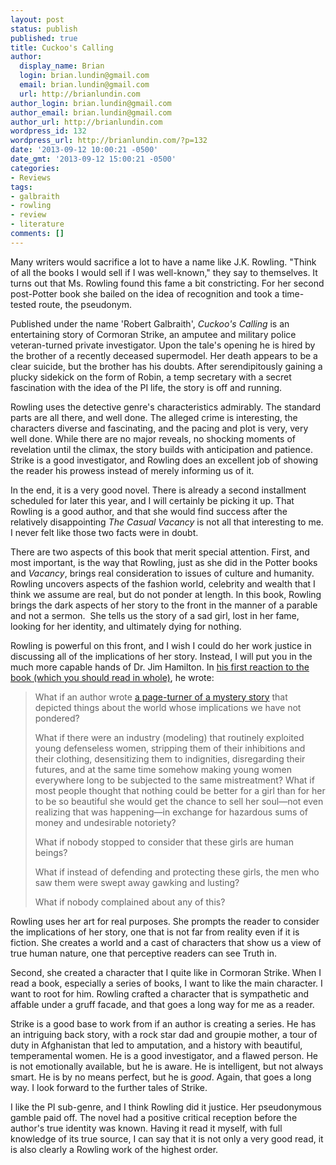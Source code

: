 ```yaml
---
layout: post
status: publish
published: true
title: Cuckoo's Calling
author:
  display_name: Brian
  login: brian.lundin@gmail.com
  email: brian.lundin@gmail.com
  url: http://brianlundin.com
author_login: brian.lundin@gmail.com
author_email: brian.lundin@gmail.com
author_url: http://brianlundin.com
wordpress_id: 132
wordpress_url: http://brianlundin.com/?p=132
date: '2013-09-12 10:00:21 -0500'
date_gmt: '2013-09-12 15:00:21 -0500'
categories:
- Reviews
tags:
- galbraith
- rowling
- review
- literature
comments: []
---
```

<p>Many writers would sacrifice a lot to have a name like J.K. Rowling. "Think of all the books I would sell if I was well-known," they say to themselves. It turns out that Ms. Rowling found this fame a bit constricting. For her second post-Potter book she bailed on the idea of recognition and took a time-tested route, the pseudonym.</p>
<p>Published under the name 'Robert Galbraith', <em>Cuckoo's Calling</em> is an entertaining story of Cormoran Strike, an amputee and military police veteran-turned private investigator. Upon the tale's opening he is hired by the brother of a recently deceased supermodel. Her death appears to be a clear suicide, but the brother has his doubts. After serendipitously gaining a plucky sidekick on the form of Robin, a temp secretary with a secret fascination with the idea of the PI life, the story is off and running.</p>
<p>Rowling uses the detective genre's characteristics admirably. The standard parts are all there, and well done. The alleged crime is interesting, the characters diverse and fascinating, and the pacing and plot is very, very well done. While there are no major reveals, no shocking moments of revelation until the climax, the story builds with anticipation and patience. Strike is a good investigator, and Rowling does an excellent job of showing the reader his prowess instead of merely informing us of it.</p>
<p>In the end, it is a very good novel. There is already a second installment scheduled for later this year, and I will certainly be picking it up. That Rowling is a good author, and that she would find success after the relatively disappointing <i>The Casual Vacancy</i> is not all that interesting to me. I never felt like those two facts were in doubt.</p>
<p>There are two aspects of this book that merit special attention. First, and most important, is the way that Rowling, just as she did in the Potter books and <em>Vacancy</em>, brings real consideration to issues of culture and humanity. Rowling uncovers aspects of the fashion world, celebrity and wealth that I think we assume are real, but do not ponder at length. In this book, Rowling brings the dark aspects of her story to the front in the manner of a parable and not a sermon.  She tells us the story of a sad girl, lost in her fame, looking for her identity, and ultimately dying for nothing.</p>
<p>Rowling is powerful on this front, and I wish I could do her work justice in discussing all of the implications of her story. Instead, I will put you in the much more capable hands of Dr. Jim Hamilton. In <a href="http://www.christianity.com/blogs/jim-hamilton/first-thoughts-on-ithe-cuckoos-callingi-by-robert-galbraith-j-k-rowling.html">his first reaction to the book (which you should read in whole)</a>, he wrote:</p>
<blockquote><p>What if an author wrote <a href="http://www.amazon.com/gp/product/0316206849/ref=as_li_ss_tl?ie=UTF8&amp;camp=1789&amp;creative=390957&amp;creativeASIN=0316206849&amp;linkCode=as2&amp;tag=forhisreno-20" target="_blank">a page-turner of a mystery story</a> that depicted things about the world whose implications we have not pondered?</p>
<p>What if there were an industry (modeling) that routinely exploited young defenseless women, stripping them of their inhibitions and their clothing, desensitizing them to indignities, disregarding their futures, and at the same time somehow making young women everywhere long to be subjected to the same mistreatment? What if most people thought that nothing could be better for a girl than for her to be so beautiful she would get the chance to sell her soul—not even realizing that was happening—in exchange for hazardous sums of money and undesirable notoriety?</p>
<p>What if nobody stopped to consider that these girls are human beings?</p>
<p>What if instead of defending and protecting these girls, the men who saw them were swept away gawking and lusting?</p>
<p>What if nobody complained about any of this?</p></blockquote>
<p>Rowling uses her art for real purposes. She prompts the reader to consider the implications of her story, one that is not far from reality even if it is fiction. She creates a world and a cast of characters that show us a view of true human nature, one that perceptive readers can see Truth in.</p>
<p>Second, she created a character that I quite like in Cormoran Strike. When I read a book, especially a series of books, I want to like the main character. I want to root for him. Rowling crafted a character that is sympathetic and affable under a gruff facade, and that goes a long way for me as a reader.</p>
<p>Strike is a good base to work from if an author is creating a series. He has an intriguing back story, with a rock star dad and groupie mother, a tour of duty in Afghanistan that led to amputation, and a history with beautiful, temperamental women. He is a good investigator, and a flawed person. He is not emotionally available, but he is aware. He is intelligent, but not always smart. He is by no means perfect, but he is <em>good</em>. Again, that goes a long way. I look forward to the further tales of Strike.</p>
<p>I like the PI sub-genre, and I think Rowling did it justice. Her pseudonymous gamble paid off. The novel had a positive critical reception before the author's true identity was known. Having it read it myself, with full knowledge of its true source, I can say that it is not only a very good read, it is also clearly a Rowling work of the highest order.</p>
